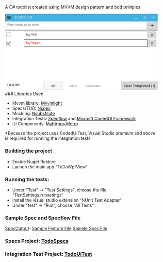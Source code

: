 A C# todolist created using MVVM design pattern and bdd priviples 

![Screenshot.png](/sample/screenshot.png)### Libraries Used
- Mvvm library: [Mvvmlight](http://www.galasoft.ch/mvvm/)
- Specs/TDD: [Nspec](http://nspec.org/)
- Mocking: [Nsubstitute](http://nsubstitute.github.io/)
- Integration Tests: [Specflow](http://www.specflow.org/) and [Microsft CodedUI Framework](http://msdn.microsoft.com/en-us/library/dd286726.aspx)
- UI Components: [MahApps.Metro](http://mahapps.com/MahApps.Metro/)

*Because the project uses CodedUITest, Visual Studio premium and above is required for running the integration tests

### Building the project
- Enable Nuget Restore
- Launch the main app "ToDoWpfView"


### Running the tests:
- Under "Test" -> "Test Settings", choose the file "TestSettings.runsetings"
- Install the visual studio extension "NUnit Test Adapter"
- Under "test" -> "Run", choose "All Tests"

### Sample Spec and Specflow File
[SpecOutput](sample/spec_output.txt)- [Sample Feature File](/gh-pages/sample/Completing.feature)
[Sample Spec File](sample/TaskRepository_spec.cs)
### Specs Project: [TodoSpecs](TodoSpecs)
### Integration Test Project: [TodoUiTest](TodoUiTest)